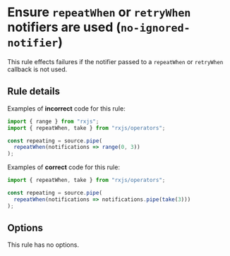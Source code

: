 # Ensure `repeatWhen` or `retryWhen` notifiers are used (`no-ignored-notifier`)

This rule effects failures if the notifier passed to a `repeatWhen` or `retryWhen` callback is not used.

## Rule details

Examples of **incorrect** code for this rule:

```ts
import { range } from "rxjs";
import { repeatWhen, take } from "rxjs/operators";

const repeating = source.pipe(
  repeatWhen(notifications => range(0, 3))
);
```

Examples of **correct** code for this rule:

```ts
import { repeatWhen, take } from "rxjs/operators";

const repeating = source.pipe(
  repeatWhen(notifications => notifications.pipe(take(3)))
);
```

## Options

This rule has no options.
